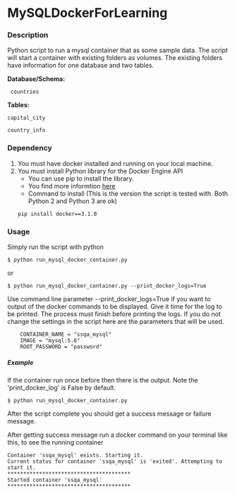 # MySQLDockerForLearning
### Description
Python script to run a mysql container that as some sample data. 
The script will start a container with existing folders as volumes. The existing folders have information for one database and two tables.

**Database/Schema:**

     countries

**Tables:**

    capital_city
  
    country_info
  
### Dependency
1. You must have docker installed and running on your local machine.
2. You must install Python library for the Docker Engine API
    * You can use pip to install the library.
    * You find more informtion [here](https://github.com/docker/docker-py)
    * Command to install (This is the version the script is tested with. Both Python 2 and Python 3 are ok)
    ```
    pip install docker==3.1.0
    ```
    
### Usage
Simply run the script with python
```
$ python run_mysql_docker_container.py
```
or
```
$ python run_mysql_docker_container.py --print_docker_logs=True
```
Use command line parameter --print_docker_logs=True if you want to output of the docker commands to be displayed.
Give it time for the log to be printed. The process must finish before printing the logs.
If you do not change the settings in the script here are the parameters that will be used.
```
    CONTAINER_NAME = "ssqa_mysql"
    IMAGE = "mysql:5.6"
    ROOT_PASSWORD = "password"
```

##### Example
If the container run once before then there is the output. Note the 'print_docker_log' is False by default.
```
$ python run_mysql_docker_container.py

```
After the script complete you should get a success message or failure message.

After getting success message run a docker command on your terminal like this, to see the running container
```
Container 'ssqa_mysql' exists. Starting it.
Current status for container 'ssqa_mysql' is 'exited'. Attempting to start it.
***************************************
Started container 'ssqa_mysql'
***************************************
```

